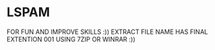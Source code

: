 # LSPAM
FOR FUN AND IMPROVE SKILLS :))
EXTRACT FILE NAME HAS FINAL EXTENTION 001 USING 7ZIP OR WINRAR :))
